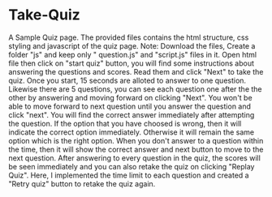 # Take-Quiz
A Sample Quiz page.
The provided files contains the html structure, css styling and javascript of the quiz page.
Note: Download the files, Create a folder "js" and keep only " question.js" and "script.js" files in it.
Open html file then click on "start quiz" button, you will find some instructions about answering the questions and scores.
Read them and click "Next" to take the quiz.
Once you start, 15 seconds are alloted to answer to one question.
Likewise there are 5 questions, you can see each question one after the the other by answering and moving forward on clicking "Next". You won't be able to move forward to next question until you answer the question and click "next".
You will find the correct answer immediately after attempting the question. If the option that you have choosed is wrong, then it will indicate the correct option immediately. Otherwise it will remain the same option which is the right option.
When you don't answer to a question within the time, then it will show the correct answer and next button to move to the next question.
After answering to every question in the quiz, the scores will be seen immediately and you can also retake the quiz on clicking "Replay Quiz".
Here, I implemented the time limit to each question and created a "Retry quiz" button to retake the quiz again.
